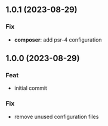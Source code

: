 ## 1.0.1 (2023-08-29)

### Fix

- **composer**: add psr-4 configuration

## 1.0.0 (2023-08-29)

### Feat

- initial commit

### Fix

- remove unused configuration files
